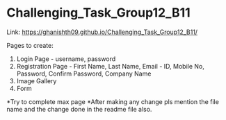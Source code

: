 # Challenging_Task_Group12_B11

Link: https://ghanishth09.github.io/Challenging_Task_Group12_B11/

Pages to create:
  1. Login Page - username, password
  2. Registration Page - First Name, Last Name, Email - ID, Mobile No, Password, Confirm Password, Company Name
  3. Image Gallery
  4. Form
  
 
*Try to complete max page
*After making any change pls mention the file name and the change done in the readme file also.


